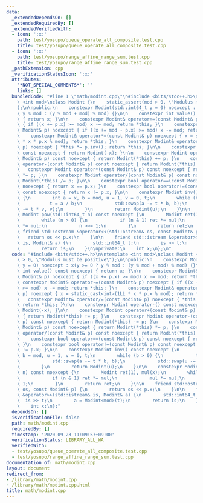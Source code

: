 ```yaml
---
data:
  _extendedDependsOn: []
  _extendedRequiredBy: []
  _extendedVerifiedWith:
  - icon: ':x:'
    path: test/yosupo/queue_operate_all_composite.test.cpp
    title: test/yosupo/queue_operate_all_composite.test.cpp
  - icon: ':x:'
    path: test/yosupo/range_affine_range_sum.test.cpp
    title: test/yosupo/range_affine_range_sum.test.cpp
  _pathExtension: cpp
  _verificationStatusIcon: ':x:'
  attributes:
    '*NOT_SPECIAL_COMMENTS*': ''
    links: []
  bundledCode: "#line 1 \"math/modint.cpp\"\n#include <bits/stdc++.h>\n\ntemplate\
    \ <int mod>\nclass Modint {\n    static_assert(mod > 0, \"Modulus must be positive\"\
    );\n\npublic:\n    constexpr Modint(std::int64_t y = 0) noexcept : x(y >= 0 ?\
    \ y % mod : (y % mod + mod) % mod) {}\n\n    constexpr int value() const noexcept\
    \ { return x; }\n\n    constexpr Modint& operator+=(const Modint& p) noexcept\
    \ { if ((x += p.x) >= mod) x -= mod; return *this; }\n    constexpr Modint& operator-=(const\
    \ Modint& p) noexcept { if ((x += mod - p.x) >= mod) x -= mod; return *this; }\n\
    \    constexpr Modint& operator*=(const Modint& p) noexcept { x = static_cast<int>(1LL\
    \ * x * p.x % mod); return *this; }\n    constexpr Modint& operator/=(const Modint&\
    \ p) noexcept { *this *= p.inv(); return *this; }\n\n    constexpr Modint operator-()\
    \ const noexcept { return Modint(-x); }\n\n    constexpr Modint operator+(const\
    \ Modint& p) const noexcept { return Modint(*this) += p; }\n    constexpr Modint\
    \ operator-(const Modint& p) const noexcept { return Modint(*this) -= p; }\n \
    \   constexpr Modint operator*(const Modint& p) const noexcept { return Modint(*this)\
    \ *= p; }\n    constexpr Modint operator/(const Modint& p) const noexcept { return\
    \ Modint(*this) /= p; }\n\n    constexpr bool operator==(const Modint& p) const\
    \ noexcept { return x == p.x; }\n    constexpr bool operator!=(const Modint& p)\
    \ const noexcept { return x != p.x; }\n\n    constexpr Modint inv() const noexcept\
    \ {\n        int a = x, b = mod, u = 1, v = 0, t;\n        while (b > 0) {\n \
    \           t = a / b;\n            std::swap(a -= t * b, b);\n            std::swap(u\
    \ -= t * v, v);\n        }\n        return Modint(u);\n    }\n\n    constexpr\
    \ Modint pow(std::int64_t n) const noexcept {\n        Modint ret(1), mul(x);\n\
    \        while (n > 0) {\n            if (n & 1) ret *= mul;\n            mul\
    \ *= mul;\n            n >>= 1;\n        }\n        return ret;\n    }\n\n   \
    \ friend std::ostream &operator<<(std::ostream& os, const Modint& p) {\n     \
    \   return os << p.x;\n    }\n\n    friend std::istream &operator>>(std::istream&\
    \ is, Modint& a) {\n        std::int64_t t;\n        is >> t;\n        a = Modint<mod>(t);\n\
    \        return is;\n    }\n\nprivate:\n    int x;\n};\n"
  code: "#include <bits/stdc++.h>\n\ntemplate <int mod>\nclass Modint {\n    static_assert(mod\
    \ > 0, \"Modulus must be positive\");\n\npublic:\n    constexpr Modint(std::int64_t\
    \ y = 0) noexcept : x(y >= 0 ? y % mod : (y % mod + mod) % mod) {}\n\n    constexpr\
    \ int value() const noexcept { return x; }\n\n    constexpr Modint& operator+=(const\
    \ Modint& p) noexcept { if ((x += p.x) >= mod) x -= mod; return *this; }\n   \
    \ constexpr Modint& operator-=(const Modint& p) noexcept { if ((x += mod - p.x)\
    \ >= mod) x -= mod; return *this; }\n    constexpr Modint& operator*=(const Modint&\
    \ p) noexcept { x = static_cast<int>(1LL * x * p.x % mod); return *this; }\n \
    \   constexpr Modint& operator/=(const Modint& p) noexcept { *this *= p.inv();\
    \ return *this; }\n\n    constexpr Modint operator-() const noexcept { return\
    \ Modint(-x); }\n\n    constexpr Modint operator+(const Modint& p) const noexcept\
    \ { return Modint(*this) += p; }\n    constexpr Modint operator-(const Modint&\
    \ p) const noexcept { return Modint(*this) -= p; }\n    constexpr Modint operator*(const\
    \ Modint& p) const noexcept { return Modint(*this) *= p; }\n    constexpr Modint\
    \ operator/(const Modint& p) const noexcept { return Modint(*this) /= p; }\n\n\
    \    constexpr bool operator==(const Modint& p) const noexcept { return x == p.x;\
    \ }\n    constexpr bool operator!=(const Modint& p) const noexcept { return x\
    \ != p.x; }\n\n    constexpr Modint inv() const noexcept {\n        int a = x,\
    \ b = mod, u = 1, v = 0, t;\n        while (b > 0) {\n            t = a / b;\n\
    \            std::swap(a -= t * b, b);\n            std::swap(u -= t * v, v);\n\
    \        }\n        return Modint(u);\n    }\n\n    constexpr Modint pow(std::int64_t\
    \ n) const noexcept {\n        Modint ret(1), mul(x);\n        while (n > 0) {\n\
    \            if (n & 1) ret *= mul;\n            mul *= mul;\n            n >>=\
    \ 1;\n        }\n        return ret;\n    }\n\n    friend std::ostream &operator<<(std::ostream&\
    \ os, const Modint& p) {\n        return os << p.x;\n    }\n\n    friend std::istream\
    \ &operator>>(std::istream& is, Modint& a) {\n        std::int64_t t;\n      \
    \  is >> t;\n        a = Modint<mod>(t);\n        return is;\n    }\n\nprivate:\n\
    \    int x;\n};"
  dependsOn: []
  isVerificationFile: false
  path: math/modint.cpp
  requiredBy: []
  timestamp: '2020-09-23 11:09:57+09:00'
  verificationStatus: LIBRARY_ALL_WA
  verifiedWith:
  - test/yosupo/queue_operate_all_composite.test.cpp
  - test/yosupo/range_affine_range_sum.test.cpp
documentation_of: math/modint.cpp
layout: document
redirect_from:
- /library/math/modint.cpp
- /library/math/modint.cpp.html
title: math/modint.cpp
---
```

